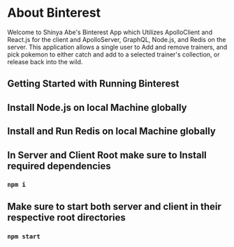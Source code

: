 # About Binterest

Welcome to Shinya Abe's Binterest App which Utilizes ApolloClient 
and React.js for the client and ApolloServer, GraphQL, Node.js, and Redis on the server.
This application allows a single user to Add and remove trainers, and 
pick pokemon to either catch and add to a selected trainer's collection, or 
release back into the wild.

## Getting Started with Running Binterest

## Install Node.js on local Machine globally
## Install and Run Redis on local Machine globally

## In Server and Client Root make sure to Install required dependencies
### `npm i`

## Make sure to start both server and client in their respective root directories
### `npm start`